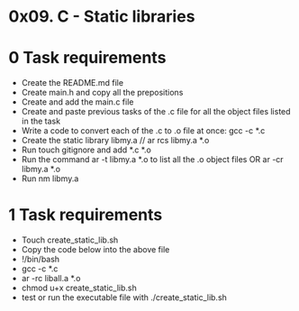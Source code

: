 
# 0x09. C - Static libraries

# 0 Task requirements

- Create the README.md file
- Create main.h and copy all the prepositions
- Create and add the main.c file
- Create and paste previous tasks of the .c file for all the object files listed in the task
- Write a code to convert each of the .c to .o file at once:  gcc  -c *.c
- Create the static library libmy.a    // ar rcs libmy.a *.o
- Run touch gitignore and add *.c *.o
- Run the command ar -t libmy.a *.o  to list all the .o object files  OR ar -cr libmy.a *.o
- Run nm libmy.a

# 1 Task requirements

- Touch create_static_lib.sh
- Copy the code below into the above file
- !/bin/bash
- gcc -c *.c
- ar -rc liball.a *.o	
- chmod u+x create_static_lib.sh
- test or run the executable file with ./create_static_lib.sh
